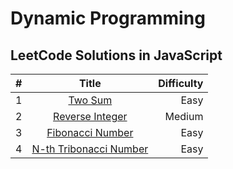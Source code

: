 # Dynamic Programming

## LeetCode Solutions in JavaScript

| #   |                            Title                             | Difficulty |
| --- | :----------------------------------------------------------: | ---------: |
| 1   |                [Two Sum](problems/two-sum.js)                |       Easy |
| 2   |        [Reverse Integer](problems/reverse-integer.js)        |     Medium |
| 3   |       [Fibonacci Number](problems/fibonacci-number.js)       |       Easy |
| 4   | [N-th Tribonacci Number](problems/n-th-tribonacci-number.js) |       Easy |
